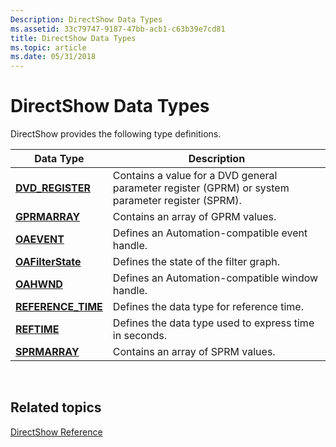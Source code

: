 ```yaml
---
Description: DirectShow Data Types
ms.assetid: 33c79747-9187-47bb-acb1-c63b39e7cd81
title: DirectShow Data Types
ms.topic: article
ms.date: 05/31/2018
---
```


# DirectShow Data Types

DirectShow provides the following type definitions.



| Data Type                                 | Description                                                                                       |
|-------------------------------------------|---------------------------------------------------------------------------------------------------|
| [**DVD\_REGISTER**](dvd-register.md)     | Contains a value for a DVD general parameter register (GPRM) or system parameter register (SPRM). |
| [**GPRMARRAY**](gprmarray.md)            | Contains an array of GPRM values.                                                                 |
| [**OAEVENT**](oaevent.md)                | Defines an Automation-compatible event handle.                                                    |
| [**OAFilterState**](oafilterstate.md)    | Defines the state of the filter graph.                                                            |
| [**OAHWND**](oahwnd.md)                  | Defines an Automation-compatible window handle.                                                   |
| [**REFERENCE\_TIME**](reference-time.md) | Defines the data type for reference time.                                                         |
| [**REFTIME**](reftime.md)                | Defines the data type used to express time in seconds.                                            |
| [**SPRMARRAY**](sprmarray.md)            | Contains an array of SPRM values.                                                                 |



 

## Related topics

<dl> <dt>

[DirectShow Reference](directshow-reference.md)
</dt> </dl>

 

 



